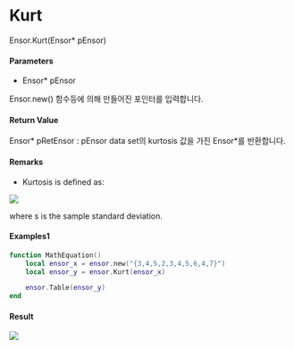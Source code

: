# Kurt

Ensor.Kurt\(Ensor\* pEnsor\)

#### Parameters

* Ensor\* pEnsor

Ensor.new\(\) 함수등에 의해 만들어진 포인터를 입력합니다.

#### Return Value

Ensor\* pRetEnsor : pEnsor data set의 kurtosis 값을 가진 Ensor\*를 반환합니다.

#### Remarks

* Kurtosis is defined as:

![](/StatisticsAPI/KurtFunc.png)

where s is the sample standard deviation.

#### Examples1

```lua
function MathEquation()
	local ensor_x = ensor.new("{3,4,5,2,3,4,5,6,4,7}")
	local ensor_y = ensor.Kurt(ensor_x)

 	ensor.Table(ensor_y)
end
```

#### Result

![](/Kurt/KurtResultTable.png)


